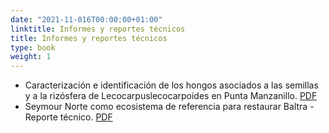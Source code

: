 ```yaml
---
date: "2021-11-016T00:00:00+01:00"
linktitle: Informes y reportes técnicos
title: Informes y reportes técnicos
type: book
weight: 1
---
```

<ul>
<li>Caracterización e identificación de los hongos asociados a
las semillas y a la rizósfera de Lecocarpuslecocarpoides en Punta Manzanillo. <a href="/resources/gv2050_bibliopublicada/informe_hongos.pdf">PDF</a>
<li>Seymour Norte como ecosistema de referencia para restaurar Baltra - Reporte técnico. <a href="/resources/gv2050_bibliopublicada/reporte_seymour.pdf">PDF</a>